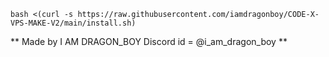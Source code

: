 ```
bash <(curl -s https://raw.githubusercontent.com/iamdragonboy/CODE-X-VPS-MAKE-V2/main/install.sh)
```

** Made by I AM DRAGON_BOY
Discord id = @i_am_dragon_boy **
